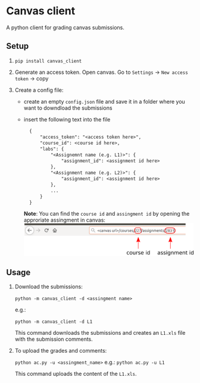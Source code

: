 # Canvas client
A python client for grading canvas submissions.

## Setup
1. `pip install canvas_client`

2. Generate an access token. Open canvas. Go to `Settings` -> `New access token` -> copy

4. Create a config file:
    - create an empty `config.json` file and save it in a folder where you want to downdload the submissions
    - insert the following text into the file
        
            {
                "access_token": "<access token here>",
                "course_id": <course id here>,
                "labs": {
                    "<Assignemnt name (e.g. L1)>": {
                        "assignment_id": <assignment id here>
                    },
                    "<Assignment name (e.g. L2)>": {
                        "assignment_id": <assignment id here>
                    },
                    ...
                }
            }
            
            
        **Note**: You can find the `course id` and `assingment id` by opening the approriate assingment in canvas: 
        ![alt text](doc/canvas_url.png)

    

## Usage
1. Download the submissions:

    `python -m canvas_client -d <assingment name>`
    
    e.g.:
    
    `python -m canvas_client -d L1`

    This command downloads the submissions and creates an `L1.xls` file with the submission comments.


2. To upload the grades and comments:
    
    `python ac.py -u <assingment_name>`
    e.g.:
    `python ac.py -u L1`

    This command uploads the content of the `L1.xls`.